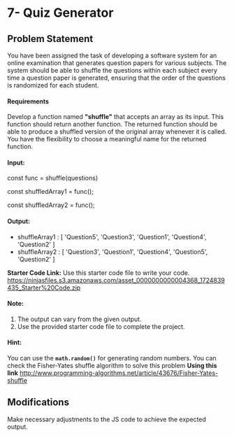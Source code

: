 # 7- Quiz Generator

## Problem Statement
You have been assigned the task of developing a software system for an online examination that generates question papers for various subjects. The system should be able to shuffle the questions within each subject every time a question paper is generated, ensuring that the order of the questions is randomized for each student.


#### Requirements

Develop a function named **"shuffle"** that accepts an array as its input.
This function should return another function.
The returned function should be able to produce a shuffled version of the original array whenever it is called.
You have the flexibility to choose a meaningful name for the returned function.

#### Input:

const func = shuffle(questions)

const shuffledArray1 = func();

const shuffledArray2 = func();



#### Output:

- shuffleArray1 : [ 'Question5', 'Question3', 'Question1', 
'Question4', 'Question2' ]
- shuffleArray2 : [ 'Question3', 'Question1', 'Question4', 
'Question5', 'Question2' ]


**Starter Code Link:**
Use this starter code file to write your code.
https://ninjasfiles.s3.amazonaws.com/asset_0000000000004368_1724839435_Starter%20Code.zip


#### Note:

1. The output can vary from the given output.
2. Use the provided starter code file to complete the project.

#### Hint:

You can use the **`math.random()`** for generating random numbers.
You can check the Fisher-Yates shuffle algorithm to solve this problem **Using this link**
http://www.programming-algorithms.net/article/43676/Fisher-Yates-shuffle

## Modifications
Make necessary adjustments to the JS code to achieve the expected output.
